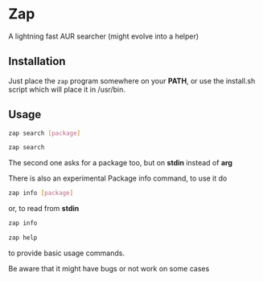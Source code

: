 # Zap

A lightning fast AUR searcher (might evolve into a helper)

Installation
------------

Just place the `zap` program somewhere on your **PATH**, or use the install.sh script which will place it in /usr/bin.

Usage
-----


```sh
zap search [package]
```

```sh
zap search
```

The second one asks for a package too, but on **stdin** instead of **arg**

There is also an experimental Package info command, to use it do

```sh
zap info [package]
```

or, to read from **stdin**

```sh
zap info
```

```sh
zap help
```
to provide basic usage commands.

Be aware that it might have bugs or not work on some cases
